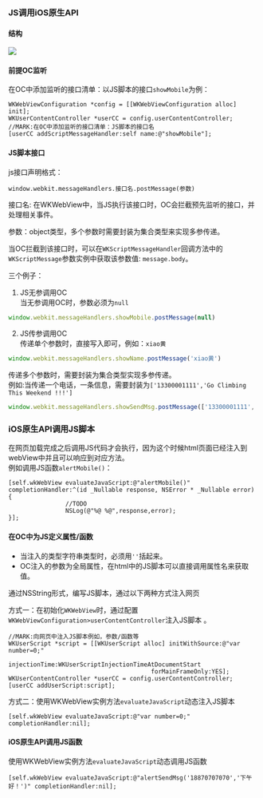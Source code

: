 ### JS调用iOS原生API
#### 结构
![](http://www.plantuml.com/plantuml/svg/XLLjJzjM5FxkNt55f2O69zA-MWXfOgesqDPfQCk7lLIN-19SZ8riXwpgEhMKT9G2oKefAuIN3hOWZI8gD4eJGlwCxxNvrB-mSttjO2ZLxfVuNf_ZvpddUSwDgxi6GVdXF1dzJYTb-cnXQ2IONMFrVQb0J9VOQ9nWZTYIrtmSD7QyqsrQdQ5BMtxjCSHwpLsl-OpLctJkM2Ac5iLAwLwnaF-cHNSEsHzBREyLtLX5qNbQIlCtcq_LWe4THy6ZZclZWgle778C5uY2JTDoiQjRfaBCqYHa10UTyzK3khMbPhAottZ8wa-KJ4hsEXjiVbV9_2hJXKfyt2VJoZuyfO7BZN1nAdvhbjRc8YgmZvv4m0s0e9NNVcCn2jj-Iq-hwbUMHfHlIC75Pj4WoatBW0gLcpQU9CgWOPKqvJFiub7iaBGqXGiJk4XGZtvhXFVe-TQdNt_HqzylaWO6xaa8LbWojBo_s_Ne1L-tRoFsuXqxMW4IiEcUzw6ChicwgRjvtHqFuTM2POxfnP8TTabDXavR44ociL72BXd2qtYaOEjJBcHCJXc4Xt-EJSqWjiYwBoM8YQzUa1jCeYIOPhE8ljba3ngSQJQRWCyFV-iG6_9SS13_iIq3i51lwRhZHEdTofE5ntL_o3Jyt63_H-0kDVNwBuTjmfecklCbSHnGB-wCoLjyJJ07YzePKG9IiVBnyA0BqL7A9bfI-JkEY4csyhoowBSFW5-YaPEN-3Zg7OSj_KMhExIss8sPifoODymbMpcye9HEXIiSmTtVsD7UXU-ZaQp_Gm_Fl7R7Vxwdmh0HvBKv2nM9-5IyqbBurY1ZBhB6G5w9_LiD6dFqvPvtqlBQotpq4OyHWRPU70yZXPLGgcZZknAWUCqbMjzZcxFd3xRpmspr-FtfmlcVitH-EsYtuxR0MN1mnhkn_ZkjxG-DYAhPIOKkhbn1YYa99qW2pr-RPTidjFD8s9CjDRmMHsBLcdUstiMBfMBBYrwx_h4IObOg2WuVGGbYh7ymKLatDQkSAvFH2TtDNT4gbz0gbz0e8qII8LyyUITDNHDN8J2axMMsoYzOWIKQ9095Io3SB1c61EeEX2jKitBa7xNe-XcjpWUTJGwSr7iWMk7rnYE3-Hb_vfs__xUQ-ML0zbiDzgIZP7fbVkVDrP2IiUJWuHhi54GhnrxhHKhvMRclz2a_8VYyt-o4gTciJ0_u3W77J2ud1o_NO9UMyiCzd_IWtkpttFS_PX7V2M5KeRme2FLVwhI93DsSGAdok0uQNB58E1nbSHs1kY0Xj8Djl09TBtIBpCQ1YpOX9a0BMwX97rmBAu4hRmrw9w_PsnQOGnYFsoZXlFUdQx5Zkc_u97Rn9O66h2ntPLnzrp_TaVd0W40fF_o_QS8IYHmf_eCUim3UbaQjkyJcccy-vQJ4wNy0)
#### 前提OC监听
在OC中添加监听的接口清单：以JS脚本的接口`showMobile`为例：
```objc
WKWebViewConfiguration *config = [[WKWebViewConfiguration alloc] init];
WKUserContentController *userCC = config.userContentController;
//MARK:在OC中添加监听的接口清单：JS脚本的接口名
[userCC addScriptMessageHandler:self name:@"showMobile"];
```
#### JS脚本接口
js接口声明格式：
```
window.webkit.messageHandlers.接口名.postMessage(参数)
```
接口名: 在WKWebView中，当JS执行该接口时，OC会拦截预先监听的接口，并处理相关事件。

参数：object类型，多个参数时需要封装为集合类型来实现多参传递。

当OC拦截到该接口时，可以在`WKScriptMessageHandler`回调方法中的`WKScriptMessage`参数实例中获取该参数值: `message.body`。

三个例子：
1. JS无参调用OC<br/>
当无参调用OC时，参数必须为`null`
```js
window.webkit.messageHandlers.showMobile.postMessage(null)
```

2. JS传参调用OC<br/>
传递单个参数时，直接写入即可，例如：`xiao黄`
```js
window.webkit.messageHandlers.showName.postMessage('xiao黄')
```
传递多个参数时，需要封装为集合类型实现多参传递。<br/>
例如:当传递一个电话，一条信息，需要封装为`['13300001111','Go Climbing This Weekend !!!']`
```js
window.webkit.messageHandlers.showSendMsg.postMessage(['13300001111', 'Go Climbing This Weekend !!!'])
```
### iOS原生API调用JS脚本
在网页加载完成之后调用JS代码才会执行，因为这个时候html页面已经注入到webView中并且可以响应到对应方法。<br/>
例如调用JS函数`alertMobile()`：
```objc
[self.wkWebView evaluateJavaScript:@"alertMobile()" completionHandler:^(id _Nullable response, NSError * _Nullable error) {
                //TODO
                NSLog(@"%@ %@",response,error);
}];
```

#### 在OC中为JS定义属性/函数

* 当注入的类型字符串类型时，必须用`''`括起来。<br/>
* OC注入的参数为全局属性，在html中的JS脚本可以直接调用属性名来获取值。<br/>

通过NSString形式，编写JS脚本，通过以下两种方式注入网页

方式一：在初始化`WKWebView`时，通过配置`WKWebViewConfiguration>userContentController`注入JS脚本  。
```objc
//MARK:向网页中注入JS脚本例如，参数/函数等
WKUserScript *script = [[WKUserScript alloc] initWithSource:@"var number=0;"
                                                injectionTime:WKUserScriptInjectionTimeAtDocumentStart
                                        forMainFrameOnly:YES];
WKUserContentController *userCC = config.userContentController;
[userCC addUserScript:script];
```
方式二：使用WKWebView实例方法`evaluateJavaScript`动态注入JS脚本

```objc
[self.wkWebView evaluateJavaScript:@"var number=0;" completionHandler:nil];
```
#### iOS原生API调用JS函数
使用WKWebView实例方法`evaluateJavaScript`动态调用JS函数
```objc
[self.wkWebView evaluateJavaScript:@"alertSendMsg('18870707070','下午好！')" completionHandler:nil];
```


